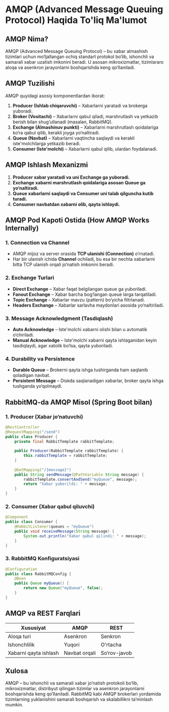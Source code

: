 # AMQP (Advanced Message Queuing Protocol) Haqida To'liq Ma'lumot

## AMQP Nima?
AMQP (Advanced Message Queuing Protocol) – bu xabar almashish tizimlari uchun mo‘ljallangan ochiq standart protokol bo‘lib, ishonchli va samarali xabar uzatish imkonini beradi. U asosan mikroxizmatlar, tizimlararo aloqa va asenkron jarayonlarni boshqarishda keng qo‘llaniladi.

## AMQP Tuzilishi
AMQP quyidagi asosiy komponentlardan iborat:

1. **Producer (Ishlab chiqaruvchi)** – Xabarlarni yaratadi va brokerga yuboradi.
2. **Broker (Vositachi)** – Xabarlarni qabul qiladi, marshrutlash va yetkazib berish bilan shug‘ullanadi (masalan, RabbitMQ).
3. **Exchange (Almashinuv punkti)** – Xabarlarni marshrutlash qoidalariga ko‘ra qabul qilib, kerakli joyga yo‘naltiradi.
4. **Queue (Navbat)** – Xabarlarni vaqtincha saqlaydi va kerakli iste'molchilarga yetkazib beradi.
5. **Consumer (Iste'molchi)** – Xabarlarni qabul qilib, ulardan foydalanadi.

## AMQP Ishlash Mexanizmi
1. **Producer xabar yaratadi va uni Exchange ga yuboradi.**
2. **Exchange xabarni marshrutlash qoidalariga asosan Queue ga yo‘naltiradi.**
3. **Queue xabarlarni saqlaydi va Consumer uni talab qilguncha kutib turadi.**
4. **Consumer navbatdan xabarni olib, qayta ishlaydi.**

## AMQP Pod Kapoti Ostida (How AMQP Works Internally)
### 1. **Connection va Channel**
- AMQP mijoz va server orasida **TCP ulanishi (Connection)** o‘rnatadi.
- Har bir ulanish ichida **Channel** ochiladi, bu esa bir nechta xabarlarni bitta TCP ulanish orqali jo‘natish imkonini beradi.

### 2. **Exchange Turlari**
- **Direct Exchange** – Xabar faqat belgilangan queue ga yuboriladi.
- **Fanout Exchange** – Xabar barcha bog‘langan queue larga tarqatiladi.
- **Topic Exchange** – Xabarlar mavzu (pattern) bo‘yicha filtrlanadi.
- **Headers Exchange** – Xabarlar sarlavha maydonlari asosida yo‘naltiriladi.

### 3. **Message Acknowledgment (Tasdiqlash)**
- **Auto Acknowledge** – Iste'molchi xabarni olishi bilan u avtomatik o‘chiriladi.
- **Manual Acknowledge** – Iste'molchi xabarni qayta ishlaganidan keyin tasdiqlaydi, agar xatolik bo‘lsa, qayta yuboriladi.

### 4. **Durability va Persistence**
- **Durable Queue** – Brokerni qayta ishga tushirganda ham saqlanib qoladigan navbat.
- **Persistent Message** – Diskda saqlanadigan xabarlar, broker qayta ishga tushganda yo‘qolmaydi.

## RabbitMQ-da AMQP Misol (Spring Boot bilan)

### 1. Producer (Xabar jo‘natuvchi)
```java
@RestController
@RequestMapping("/send")
public class Producer {
    private final RabbitTemplate rabbitTemplate;
    
    public Producer(RabbitTemplate rabbitTemplate) {
        this.rabbitTemplate = rabbitTemplate;
    }
    
    @GetMapping("/{message}")
    public String sendMessage(@PathVariable String message) {
        rabbitTemplate.convertAndSend("myQueue", message);
        return "Xabar yuborildi: " + message;
    }
}
```

### 2. Consumer (Xabar qabul qiluvchi)
```java
@Component
public class Consumer {
    @RabbitListener(queues = "myQueue")
    public void receiveMessage(String message) {
        System.out.println("Xabar qabul qilindi: " + message);
    }
}
```

### 3. RabbitMQ Konfiguratsiyasi
```java
@Configuration
public class RabbitMQConfig {
    @Bean
    public Queue myQueue() {
        return new Queue("myQueue", false);
    }
}
```

## AMQP va REST Farqlari
| Xususiyat | AMQP | REST |
|-----------|------|------|
| Aloqa turi | Asenkron | Senkron |
| Ishonchlilik | Yuqori | O'rtacha |
| Xabarni qayta ishlash | Navbat orqali | So‘rov-javob |

## Xulosa
AMQP – bu ishonchli va samarali xabar jo‘natish protokoli bo‘lib, mikroxizmatlar, distribyut qilingan tizimlar va asenkron jarayonlarni boshqarishda keng qo‘llaniladi. RabbitMQ kabi AMQP brokerlari yordamida tizimlarning yuklanishini samarali boshqarish va skalabillikni ta’minlash mumkin.

